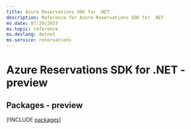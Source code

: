 ```yaml
---
title: Azure Reservations SDK for .NET
description: Reference for Azure Reservations SDK for .NET
ms.date: 07/29/2025
ms.topic: reference
ms.devlang: dotnet
ms.service: reservations
---
```

# Azure Reservations SDK for .NET - preview
## Packages - preview
[!INCLUDE [packages](reservations-index.md)]